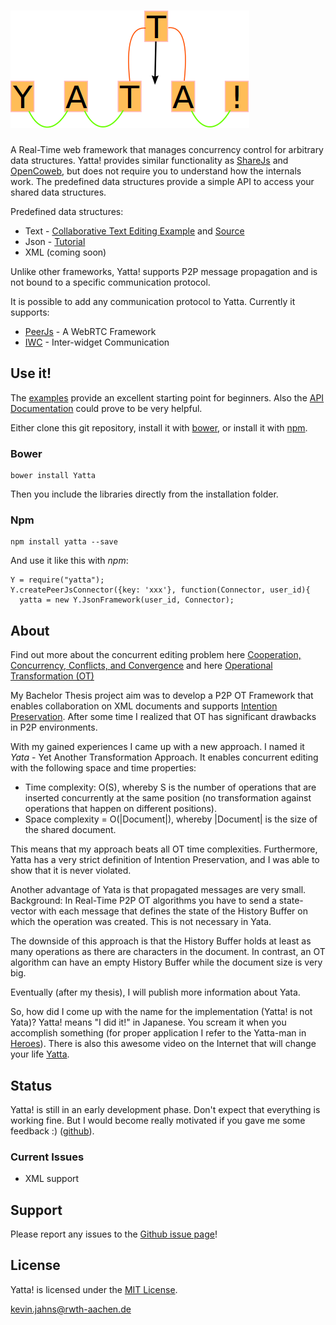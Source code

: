 
# ![Yatta!](./extras/imgs/Yatta_logo.png?raw=true)

A Real-Time web framework that manages concurrency control for arbitrary data structures.
Yatta! provides similar functionality as [ShareJs](https://github.com/share/ShareJS) and [OpenCoweb](https://github.com/opencoweb/coweb),
but does not require you to understand how the internals work. The predefined data structures provide a simple API to access your shared data structures.

Predefined data structures:
* Text - [Collaborative Text Editing Example](http://dadamonad.github.io/Yatta/examples/TextEditing/) and [Source](./examples/TextEditing/)
* Json - [Tutorial](./examples/PeerJs-Json/)
* XML (coming soon)

Unlike other frameworks, Yatta! supports P2P message propagation and is not bound to a specific communication protocol.

It is possible to add any communication protocol to Yatta. Currently it supports:
* [PeerJs](http://peerjs.com/) - A WebRTC Framework
* [IWC](http://dbis.rwth-aachen.de/cms/projects/the-xmpp-experience#interwidget-communication) - Inter-widget Communication

## Use it!
The [examples](./examples/) provide an excellent starting point for beginners. Also the [API Documentation](http://dadamonad.github.io/Yatta/doc/) could prove to be very helpful.

Either clone this git repository, install it with [bower](http://bower.io/), or install it with [npm](https://www.npmjs.org/package/yatta).

### Bower
```
bower install Yatta
```
Then you include the libraries directly from the installation folder.

### Npm
```
npm install yatta --save
```

And use it like this with *npm*:
```
Y = require("yatta");
Y.createPeerJsConnector({key: 'xxx'}, function(Connector, user_id){
  yatta = new Y.JsonFramework(user_id, Connector);
```


## About
Find out more about the concurrent editing problem here
[Cooperation, Concurrency, Conflicts, and Convergence](http://opencoweb.org/ocwdocs/intro/openg.html) and here
[Operational Transformation (OT)](http://en.wikipedia.org/wiki/Operational_transformation)

My Bachelor Thesis project aim was to develop a P2P OT Framework that enables collaboration on XML documents and supports
[Intention Preservation](http://www3.ntu.edu.sg/home/czsun/projects/otfaq/#intentionPreservation).
After some time I realized that OT has significant drawbacks in P2P environments.

With my gained experiences I came up with a new approach. I named it *Yata* - Yet Another Transformation Approach.
It enables concurrent editing with the following space and time properties:
* Time complexity: O(S), whereby S is the number of operations that are inserted concurrently at the same position (no transformation against operations that happen on different positions).
* Space complexity = O(|Document|), whereby |Document| is the size of the shared document.

This means that my approach beats all OT time complexities. Furthermore, Yatta has a very strict definition of Intention Preservation, and I was able to
show that it is never violated.

Another advantage of Yata is that propagated messages are very small.
Background: In Real-Time P2P OT algorithms you have to send a state-vector with each message that defines the state of the History Buffer
on which the operation was created. This is not necessary in Yata.

The downside of this approach is that the History Buffer holds at least as many operations as there are characters in the document.
In contrast, an OT algorithm can have an empty History Buffer while the document size is very big.

Eventually (after my thesis), I will publish more information about Yata.

So, how did I come up with the name for the implementation (Yatta! is not Yata)?
Yatta! means "I did it!" in Japanese. You scream it when you accomplish something (for proper application I refer to the Yatta-man in [Heroes](http://heroeswiki.com/Yatta!)).
There is also this awesome video on the Internet that will change your life [Yatta](https://www.youtube.com/watch?v=kL5DDSglM_s).

## Status
Yatta! is still in an early development phase. Don't expect that everything is working fine.
But I would become really motivated if you gave me some feedback :) ([github](https://github.com/DadaMonad/Yatta/issues)).

### Current Issues
* XML support

## Support
Please report any issues to the [Github issue page](https://github.com/DadaMonad/Yatta/issues)!

## License
Yatta! is licensed under the [MIT License](./LICENSE.txt).

<kevin.jahns@rwth-aachen.de>




